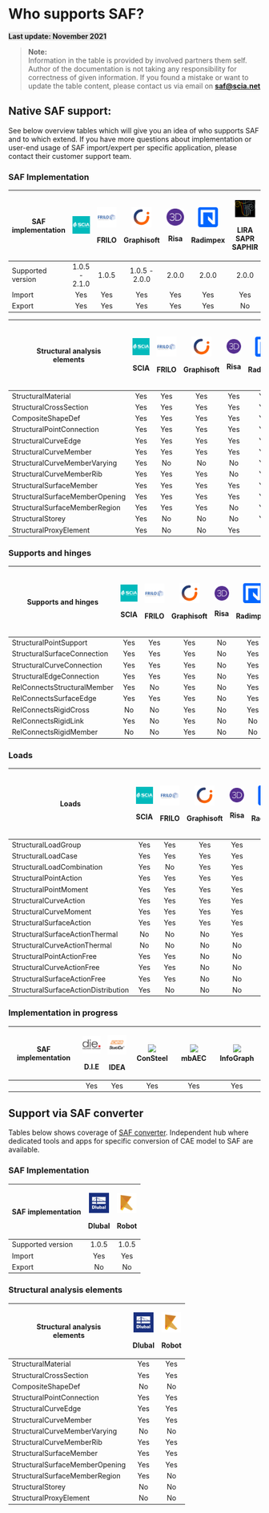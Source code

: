 # Who supports SAF?


<span style="background-color:rgb(230, 230, 230)">**Last update: November 2021**</span>



>**Note:**\
    Information in the table is provided by involved partners them self. Author of the documentation is not taking any responsibility for correctness of given information. If you found a mistake or want to update the table content, please contact us via email on **saf@scia.net**


## Native SAF support:

See below overview tables which will give you an idea of who supports SAF and to which extend. If you have more questions about implementation or user-end usage of SAF import/expert per specific application, please contact their customer support team.

### SAF Implementation

| **SAF implementation** | ![SCIA](../.gitbook/assets/1_scia.png)| <p><img src="../.gitbook/assets/1_frilo.png" alt="1"></p><p>FRILO</p> | <p> <img src="../.gitbook/assets/1_grgnay6o_400x400.png" alt="1">​</p><p>Graphisoft</p> | <p> <img src="../.gitbook/assets/1_risa.png" alt="1">​</p><p>Risa</p> | <p> <img src="../.gitbook/assets/1_radimpex.png" alt="1">​</p><p>Radimpex</p> | <p> <img src="../.gitbook/assets/1_logo_lira.png" alt="1">​</p><p>LIRA SAPR SAPHIR</p> | <p> <img src="../.gitbook/assets/1_axis.png" alt="1">​</p><p>AxisVM</p> | <p> <img src="../.gitbook/assets/1_fem-design-logo.png" alt="1">​</p><p>FEM-Design</p> | <p>​</p><p><img src="../.gitbook/assets/1_sofistik.png" alt="1">​</p><p>Sofistik</p> | <p><img src="../.gitbook/assets/1_dlubal.png" alt="1"></p><p>Dlubal</p> |
| ---------------------- | :-----------------------------------------------------------------: | :-------------------------------------------------------------------: | :-------------------------------------------------------------------------------------: | :-------------------------------------------------------------------: | :---------------------------------------------------------------------------: | :------------------------------------------------------------------------------------: | :---------------------------------------------------------------------: | :------------------------------------------------------------------------------------: | :----------------------------------------------------------------------------------: | :----: |
| Supported version      |                            1.0.5 - 2.1.0                            |                                 1.0.5                                 |                                      1.0.5 - 2.0.0                                      |                                 2.0.0                                 |                                     2.0.0                                     |                                          2.0.0                                         |                                  1.0.5                                  |                                          1.0.5                                         |                                         2.0.0                                        | 1.0.5 |
| Import                 |                                 Yes                                 |                                  Yes                                  |                                           Yes                                           |                                  Yes                                  |                                      Yes                                      |                                           Yes                                          |                                   Yes                                   |                                           Yes                                          |                                          Yes                                         | Yes|
| Export                 |                                 Yes                                 |                                  Yes                                  |                                           Yes                                           |                                  Yes                                  |                                      Yes                                      |                                           No                                           |                                   Yes                                   |                                           No                                           |                                          No                                          | Yes |

| <p><strong>Structural analysis</strong><br><strong>elements</strong></p> | <p><img src="../.gitbook/assets/1_scia.png" alt="1"></p><p>SCIA</p> | <p><img src="../.gitbook/assets/1_frilo.png" alt="1"></p><p>FRILO</p> | <p> <img src="../.gitbook/assets/1_grgnay6o_400x400.png" alt="1">​</p><p>Graphisoft</p> | <p> <img src="../.gitbook/assets/1_risa.png" alt="1">​</p><p>Risa</p> | <p> <img src="../.gitbook/assets/1_radimpex.png" alt="1">​</p><p>Radimpex</p> | <p> <img src="../.gitbook/assets/1_logo_lira.png" alt="1">​</p><p>LIRA SAPR SAPHIR</p> | <p> <img src="../.gitbook/assets/1_axis.png" alt="1">​</p><p>AxisVM</p> | <p> <img src="../.gitbook/assets/1_fem-design-logo.png" alt="1">​</p><p>FEM-Design</p> | <p>​</p><p><img src="../.gitbook/assets/1_sofistik.png" alt="1">​</p><p>Sofistik</p> |
| ------------------------------------------------------------------------ | :-----------------------------------------------------------------: | :-------------------------------------------------------------------: | :-------------------------------------------------------------------------------------: | :-------------------------------------------------------------------: | :---------------------------------------------------------------------------: | :------------------------------------------------------------------------------------: | :---------------------------------------------------------------------: | :------------------------------------------------------------------------------------: | :----------------------------------------------------------------------------------: |
| StructuralMaterial                                                       |                                 Yes                                 |                                  Yes                                  |                                           Yes                                           |                                  Yes                                  |                                      Yes                                      |                                           Yes                                          |                                   Yes                                   |                                           Yes                                          |                                          Yes                                         |
| StructuralCrossSection                                                   |                                 Yes                                 |                                  Yes                                  |                                           Yes                                           |                                  Yes                                  |                                      Yes                                      |                                           Yes                                          |                                   Yes                                   |                                           Yes                                          |                                          Yes                                         |
| CompositeShapeDef                                                        |                                 Yes                                 |                                  Yes                                  |                                           Yes                                           |                                  Yes                                  |                                      Yes                                      |                                           Yes                                          |                                   Yes                                   |                                           No                                           |                                          No                                          |
| StructuralPointConnection                                                |                                 Yes                                 |                                  Yes                                  |                                           Yes                                           |                                  Yes                                  |                                      Yes                                      |                                           Yes                                          |                                   Yes                                   |                                           Yes                                          |                                          Yes                                         |
| StructuralCurveEdge                                                      |                                 Yes                                 |                                  Yes                                  |                                           Yes                                           |                                  Yes                                  |                                      Yes                                      |                                           Yes                                          |                                   Yes                                   |                                           Yes                                          |                                          Yes                                         |
| StructuralCurveMember                                                    |                                 Yes                                 |                                  Yes                                  |                                           Yes                                           |                                  Yes                                  |                                      Yes                                      |                                           Yes                                          |                                   Yes                                   |                                           Yes                                          |                                          Yes                                         |
| StructuralCurveMemberVarying                                             |                                 Yes                                 |                                   No                                  |                                            No                                           |                                   No                                  |                                      Yes                                      |                                           Yes                                          |                                   Yes                                   |                                           No                                           |                                          No                                          |
| StructuralCurveMemberRib                                                 |                                 Yes                                 |                                  Yes                                  |                                           Yes                                           |                                   No                                  |                                      Yes                                      |                                           Yes                                          |                                   Yes                                   |                                           No                                           |                                          No                                          |
| StructuralSurfaceMember                                                  |                                 Yes                                 |                                  Yes                                  |                                           Yes                                           |                                  Yes                                  |                                      Yes                                      |                                           Yes                                          |                                   Yes                                   |                                           Yes                                          |                                          Yes                                         |
| StructuralSurfaceMemberOpening                                           |                                 Yes                                 |                                  Yes                                  |                                           Yes                                           |                                  Yes                                  |                                      Yes                                      |                                           Yes                                          |                                   Yes                                   |                                           Yes                                          |                                          Yes                                         |
| StructuralSurfaceMemberRegion                                            |                                 Yes                                 |                                  Yes                                  |                                           Yes                                           |                                   No                                  |                                      Yes                                      |                                           Yes                                          |                                   Yes                                   |                                           No                                           |                                          Yes                                         |
| StructuralStorey                                                         |                                 Yes                                 |                                   No                                  |                                            No                                           |                                   No                                  |                                      Yes                                      |                                           Yes                                          |                                   Yes                                   |                                           No                                           |                                          No                                          |
| StructuralProxyElement                                                   |                                 Yes                                 |                                   No                                  |                                            No                                           |                                  Yes                                  |                                       No                                      |                                           No                                           |                                    No                                   |                                           No                                           |                                          No                                          |

### Supports and hinges

| Supports and hinges         | <p><img src="../.gitbook/assets/1_scia.png" alt="1"></p><p>SCIA</p> | <p><img src="../.gitbook/assets/1_frilo.png" alt="1"></p><p>FRILO</p> | <p> <img src="../.gitbook/assets/1_grgnay6o_400x400.png" alt="1">​</p><p>Graphisoft</p> | <p> <img src="../.gitbook/assets/1_risa.png" alt="1">​</p><p>Risa</p> | <p> <img src="../.gitbook/assets/1_radimpex.png" alt="1">​</p><p>Radimpex</p> | <p> <img src="../.gitbook/assets/1_logo_lira.png" alt="1">​</p><p>LIRA SAPR SAPHIR</p> | <p> <img src="../.gitbook/assets/1_axis.png" alt="1">​</p><p>AxisVM</p> | <p> <img src="../.gitbook/assets/1_fem-design-logo.png" alt="1">​</p><p>FEM-Design</p> | <p>​</p><p><img src="../.gitbook/assets/1_sofistik.png" alt="1">​</p><p>Sofistik</p> |
| --------------------------- | :-----------------------------------------------------------------: | :-------------------------------------------------------------------: | :-------------------------------------------------------------------------------------: | :-------------------------------------------------------------------: | :---------------------------------------------------------------------------: | :------------------------------------------------------------------------------------: | :---------------------------------------------------------------------: | :------------------------------------------------------------------------------------: | :----------------------------------------------------------------------------------: |
| StructuralPointSupport      |                                 Yes                                 |                                  Yes                                  |                                           Yes                                           |                                   No                                  |                                      Yes                                      |                                           No                                           |                                   Yes                                   |                                           Yes                                          |                                          Yes                                         |
| StructuralSurfaceConnection |                                 Yes                                 |                                  Yes                                  |                                           Yes                                           |                                   No                                  |                                      Yes                                      |                                           No                                           |                                   Yes                                   |                                           Yes                                          |                                          Yes                                         |
| StructuralCurveConnection   |                                 Yes                                 |                                  Yes                                  |                                           Yes                                           |                                   No                                  |                                      Yes                                      |                                           No                                           |                                   Yes                                   |                                           Yes                                          |                                          Yes                                         |
| StructuralEdgeConnection    |                                 Yes                                 |                                  Yes                                  |                                           Yes                                           |                                   No                                  |                                      Yes                                      |                                           No                                           |                                   Yes                                   |                                           Yes                                          |                                          Yes                                         |
| RelConnectsStructuralMember |                                 Yes                                 |                                   No                                  |                                           Yes                                           |                                   No                                  |                                      Yes                                      |                                           No                                           |                                   Yes                                   |                                           Yes                                          |                                          Yes                                         |
| RelConnectsSurfaceEdge      |                                 Yes                                 |                                  Yes                                  |                                           Yes                                           |                                   No                                  |                                      Yes                                      |                                           No                                           |                                   Yes                                   |                                           Yes                                          |                                          No                                          |
| RelConnectsRigidCross       |                                  No                                 |                                   No                                  |                                           Yes                                           |                                   No                                  |                                      Yes                                      |                                           No                                           |                                   Yes                                   |                                           No                                           |                                          No                                          |
| RelConnectsRigidLink        |                                 Yes                                 |                                   No                                  |                                           Yes                                           |                                   No                                  |                                       No                                      |                                           No                                           |                                   Yes                                   |                                           Yes                                          |                                          No                                          |
| RelConnectsRigidMember      |                                  No                                 |                                   No                                  |                                           Yes                                           |                                   No                                  |                                       No                                      |                                           No                                           |                                   Yes                                   |                                           Yes                                          |                                          No                                          |

### Loads

| **Loads**                           | <p><img src="../.gitbook/assets/1_scia.png" alt="1"></p><p>SCIA</p> | <p><img src="../.gitbook/assets/1_frilo.png" alt="1"></p><p>FRILO</p> | <p> <img src="../.gitbook/assets/1_grgnay6o_400x400.png" alt="1">​</p><p>Graphisoft</p> | <p> <img src="../.gitbook/assets/1_risa.png" alt="1">​</p><p>Risa</p> | <p> <img src="../.gitbook/assets/1_radimpex.png" alt="1">​</p><p>Radimpex</p> | <p> <img src="../.gitbook/assets/1_logo_lira.png" alt="1">​</p><p>LIRA SAPR SAPHIR</p> | <p> <img src="../.gitbook/assets/1_axis.png" alt="1">​</p><p>AxisVM</p> | <p> <img src="../.gitbook/assets/1_fem-design-logo.png" alt="1">​</p><p>FEM-Design</p> | <p>​</p><p><img src="../.gitbook/assets/1_sofistik.png" alt="1">​</p><p>Sofistik</p> |
| ----------------------------------- | :-----------------------------------------------------------------: | :-------------------------------------------------------------------: | :-------------------------------------------------------------------------------------: | :-------------------------------------------------------------------: | :---------------------------------------------------------------------------: | :------------------------------------------------------------------------------------: | :---------------------------------------------------------------------: | :------------------------------------------------------------------------------------: | :----------------------------------------------------------------------------------: |
| StructuralLoadGroup                 |                                 Yes                                 |                                  Yes                                  |                                           Yes                                           |                                  Yes                                  |                                      Yes                                      |                                           No                                           |                                   Yes                                   |                                           No                                           |                                          No                                          |
| StructuralLoadCase                  |                                 Yes                                 |                                  Yes                                  |                                           Yes                                           |                                  Yes                                  |                                      Yes                                      |                                           Yes                                          |                                   Yes                                   |                                           No                                           |                                          No                                          |
| StructuralLoadCombination           |                                 Yes                                 |                                   No                                  |                                           Yes                                           |                                  Yes                                  |                                       No                                      |                                           Yes                                          |                                   Yes                                   |                                           No                                           |                                          No                                          |
| StructuralPointAction               |                                 Yes                                 |                                  Yes                                  |                                           Yes                                           |                                  Yes                                  |                                      Yes                                      |                                           Yes                                          |                                   Yes                                   |                                           No                                           |                                          No                                          |
| StructuralPointMoment               |                                 Yes                                 |                                  Yes                                  |                                           Yes                                           |                                  Yes                                  |                                      Yes                                      |                                           Yes                                          |                                   Yes                                   |                                           No                                           |                                          No                                          |
| StructuralCurveAction               |                                 Yes                                 |                                  Yes                                  |                                           Yes                                           |                                  Yes                                  |                                      Yes                                      |                                           Yes                                          |                                   Yes                                   |                                           No                                           |                                          No                                          |
| StructuralCurveMoment               |                                 Yes                                 |                                  Yes                                  |                                           Yes                                           |                                  Yes                                  |                                      Yes                                      |                                           Yes                                          |                                   Yes                                   |                                           No                                           |                                          No                                          |
| StructuralSurfaceAction             |                                 Yes                                 |                                  Yes                                  |                                           Yes                                           |                                  Yes                                  |                                      Yes                                      |                                           Yes                                          |                                   Yes                                   |                                           No                                           |                                          No                                          |
| StructuralSurfaceActionThermal      |                                  No                                 |                                   No                                  |                                            No                                           |                                  Yes                                  |                                      Yes                                      |                                           No                                           |                                   Yes                                   |                                           No                                           |                                          No                                          |
| StructuralCurveActionThermal        |                                  No                                 |                                   No                                  |                                            No                                           |                                   No                                  |                                      Yes                                      |                                           No                                           |                                   Yes                                   |                                           No                                           |                                          No                                          |
| StructuralPointActionFree           |                                 Yes                                 |                                  Yes                                  |                                            No                                           |                                   No                                  |                                      Yes                                      |                                           Yes                                          |                                   Yes                                   |                                           No                                           |                                          No                                          |
| StructuralCurveActionFree           |                                 Yes                                 |                                  Yes                                  |                                            No                                           |                                   No                                  |                                      Yes                                      |                                           Yes                                          |                                   Yes                                   |                                           No                                           |                                          No                                          |
| StructuralSurfaceActionFree         |                                 Yes                                 |                                  Yes                                  |                                            No                                           |                                   No                                  |                                      Yes                                      |                                           Yes                                          |                                   Yes                                   |                                           No                                           |                                          No                                          |
| StructuralSurfaceActionDistribution |                                  Yes                                 |                                   No                                  |                                            No                                           |                                   No                                  |                                       No                                      |                                           No                                           |                                    No                                   |                                           No                                           |                                          No                                          |

### Implementation in progress

| **SAF implementation**  | <p><img src="../.gitbook/assets/1_die.png" alt="1"></p><p>D.I.E</p> | <p><img src="../.gitbook/assets/1_idea.png" alt="1">​</p><p>IDEA</p> | ![](../.gitbook/assets/1\_ConSteel.png) ConSteel | ![](../.gitbook/assets/1\_mbAEC.png) mbAEC | ![](../.gitbook/assets/1\_InfoGraph\_99x99.png) InfoGraph |
| ---------------------- | :-----------------------------------------------------------------: | :------------------------------------------------------------------: | :----------------------------------------------: | :----------------------------------------: | :-------------------------------------------------------: |
|                        |                                   Yes                                   |                                 Yes                                 |                                  Yes                                 |                        Yes                       |                     Yes                    |                            Yes                            |

## Support via SAF converter

Tables below shows coverage of [SAF converter](https://safconverter.structuraltoolkit.com/rfem). Independent hub where dedicated tools and apps for specific conversion of CAE model to SAF are available.

### SAF Implementation

| **SAF implementation** | <p><img src="../.gitbook/assets/1_dlubal.png" alt="1"></p><p>Dlubal</p> | <p><img src="../.gitbook/assets/1_robot.png" alt="1"></p><p>Robot</p> |
| ---------------------- | :---------------------------------------------------------------------: | :-------------------------------------------------------------------: |
| Supported version      |                                  1.0.5                                  |                                 1.0.5                                 |
| Import                 |                                   Yes                                   |                                  Yes                                  |
| Export                 |                                    No                                   |                                   No                                  |

### Structural analysis elements

| <p><strong>Structural analysis</strong><br><strong>elements</strong></p> | <p><img src="../.gitbook/assets/1_dlubal.png" alt="1"></p><p>Dlubal</p> | <p><img src="../.gitbook/assets/1_robot.png" alt="1"></p><p>Robot</p> |
| ------------------------------------------------------------------------ | :---------------------------------------------------------------------: | :-------------------------------------------------------------------: |
| StructuralMaterial                                                       |                                   Yes                                   |                                  Yes                                  |
| StructuralCrossSection                                                   |                                   Yes                                   |                                  Yes                                  |
| CompositeShapeDef                                                        |                                    No                                   |                                   No                                  |
| StructuralPointConnection                                                |                                   Yes                                   |                                  Yes                                  |
| StructuralCurveEdge                                                      |                                   Yes                                   |                                  Yes                                  |
| StructuralCurveMember                                                    |                                   Yes                                   |                                  Yes                                  |
| StructuralCurveMemberVarying                                             |                                    No                                   |                                   No                                  |
| StructuralCurveMemberRib                                                 |                                   Yes                                   |                                  Yes                                  |
| StructuralSurfaceMember                                                  |                                   Yes                                   |                                  Yes                                  |
| StructuralSurfaceMemberOpening                                           |                                   Yes                                   |                                  Yes                                  |
| StructuralSurfaceMemberRegion                                            |                                   Yes                                   |                                   No                                  |
| StructuralStorey                                                         |                                    No                                   |                                   No                                  |
| StructuralProxyElement                                                   |                                    No                                   |                                   No                                  |
